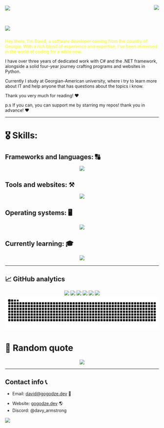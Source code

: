 <img align="center" src="https://capsule-render.vercel.app/api?type=waving&height=100&color=gradient&section=header">
<img align="right" src="https://visitor-badge.laobi.icu/badge?page_id=Davy-G.visitor-badge&left_color=blue&right_color=red" />

# <img src="https://readme-typing-svg.demolab.com/?lines=Welcome+to+my+github+page;I+hope+you'll+like+it!">







<p style="color: #f4fc03;">
Hey there, I'm David, a software developer coming from the country of Georgia. With a rich blend of experience and expertise, I've been immersed in the world of coding for a while now.
  
I have over three years of dedicated work with C# and the .NET framework, alongside a solid four-year journey crafting programs and websites in Python.

Currently I study at Georgian-American university, where i try to learn more about IT and help anyone that has questions about the topics i know.

Thank you very much for reading! ♥

p.s If you can, you can support me by starring my repos! thank you in advance! ♥
</p>

<hr>

# 🎖️ Skills:

## Frameworks and languages: 🔠
<p align="center">
  <a href="https://skillicons.dev">
    <img src="https://skillicons.dev/icons?i=py,cs,cpp,html,css,js,dotnet,sqlite"/>
  </a>
</p>

## Tools and websites: ⚒️
<p align="center">
  <a href="https://skillicons.dev">
    <img src="https://skillicons.dev/icons?i=docker,cloudflare,github,git,azure,powershell,"/>
  </a>
</p>

## Operating systems: 🖥️
<p align="center">
  <a href="https://skillicons.dev">
    <img src="https://skillicons.dev/icons?i=arch,mint,ubuntu,kali,windows"/>
  </a>
</p>

## Currently learning: 🎓
  <p align="center">
    <a href="https://skillicons.dev">
      <img src="https://skillicons.dev/icons?i=rust,c,php,react,tailwind,bootstrap,java"/>
    </a>
  </p>
  
<hr>



## 📈 GitHub analytics


<p align="center">
        <img src="https://streak-stats.demolab.com/?user=Davy-G&theme=tokyonight"/>
        <img src="https://github-profile-summary-cards.vercel.app/api/cards/profile-details?username=Davy-G&theme=tokyonight">
        <img src="https://github-profile-summary-cards.vercel.app/api/cards/repos-per-language?username=Davy-G&theme=tokyonight">
        <img src="https://github-profile-summary-cards.vercel.app/api/cards/most-commit-language?username=Davy-G&theme=tokyonight">
        <img src="https://github-profile-summary-cards.vercel.app/api/cards/stats?username=Davy-G&theme=tokyonight">
        <img src="https://github-profile-summary-cards.vercel.app/api/cards/productive-time?username=Davy-G&theme=tokyonight">
        <picture>
          <source media="(prefers-color-scheme: dark)" srcset="https://raw.githubusercontent.com/Davy-G/Davy-G/output/github-contribution-grid-snake-dark.svg">
          <source media="(prefers-color-scheme: light)" srcset="https://raw.githubusercontent.com/Davy-G/Davy-G/output/github-contribution-grid-snake.svg">
          <img alt="github contribution grid snake animation" src="https://raw.githubusercontent.com/Davy-G/Davy-G/output/github-contribution-grid-snake.svg">
        </picture>
</p>


# 📜 Random quote

<div align="center">
      <img align="center" src="https://quotes-github-readme.vercel.app/api?type=horizontal&theme=tokyonight&border=true">
  
</div>




<hr>

## Contact info 📞
 - Email: david@gogodze.dev 📩
 + Website:  [gogodze.dev](https://gogodze.dev) 🌎
 + Discord: @davy_armstrong
<img align="center" src="https://capsule-render.vercel.app/api?type=waving&height=100&color=gradient&section=footer">













